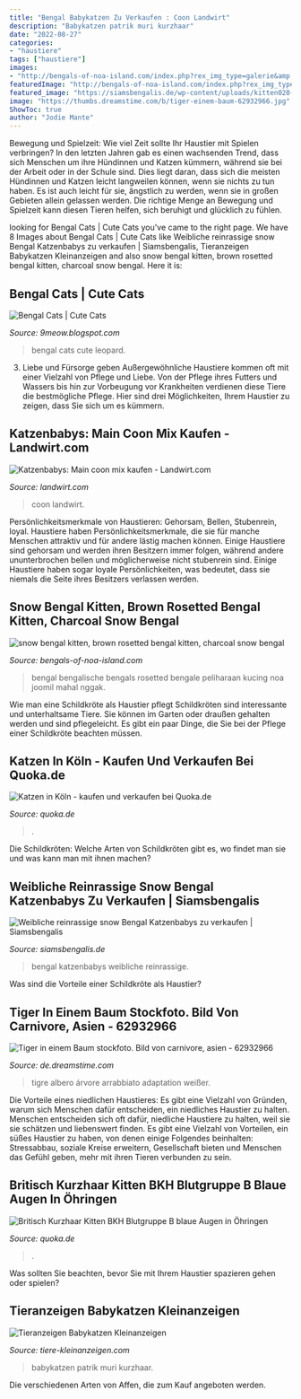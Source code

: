 ```yaml
---
title: "Bengal Babykatzen Zu Verkaufen : Coon Landwirt"
description: "Babykatzen patrik muri kurzhaar"
date: "2022-08-27"
categories:
- "haustiere"
tags: ["haustiere"]
images:
- "http://bengals-of-noa-island.com/index.php?rex_img_type=galerie&amp;rex_img_file=bild_10_3.jpg"
featuredImage: "http://bengals-of-noa-island.com/index.php?rex_img_type=galerie&amp;rex_img_file=bild_10_3.jpg"
featured_image: "https://siamsbengalis.de/wp-content/uploads/kitten020-27-03-2020.jpg"
image: "https://thumbs.dreamstime.com/b/tiger-einem-baum-62932966.jpg"
ShowToc: true
author: "Jodie Mante"
---
```



Bewegung und Spielzeit: Wie viel Zeit sollte Ihr Haustier mit Spielen verbringen?
In den letzten Jahren gab es einen wachsenden Trend, dass sich Menschen um ihre Hündinnen und Katzen kümmern, während sie bei der Arbeit oder in der Schule sind. Dies liegt daran, dass sich die meisten Hündinnen und Katzen leicht langweilen können, wenn sie nichts zu tun haben. Es ist auch leicht für sie, ängstlich zu werden, wenn sie in großen Gebieten allein gelassen werden. Die richtige Menge an Bewegung und Spielzeit kann diesen Tieren helfen, sich beruhigt und glücklich zu fühlen.

	

		
looking for Bengal Cats | Cute Cats you've came to the right page. We have 8 Images about Bengal Cats | Cute Cats like Weibliche reinrassige snow Bengal Katzenbabys zu verkaufen | Siamsbengalis, Tieranzeigen Babykatzen Kleinanzeigen and also snow bengal kitten, brown rosetted bengal kitten, charcoal snow bengal. Here it is:
		
    
## Bengal Cats | Cute Cats

<img loading=lazy src="http://4.bp.blogspot.com/-fFj9dYsOzms/T97WDNFxSwI/AAAAAAAAARM/rLelfB5wQXw/s1600/bengal_cats_kitten_leopard_breedery_20101228Anju2.jpg" onerror="this.onerror=null;this.src='https://tse4.mm.bing.net/th?id=OIP.ICQ3YUSAcXjiAPph85NRbwHaFV&amp;pid=15.1';" alt="Bengal Cats | Cute Cats">

_Source: 9meow.blogspot.com_

>bengal cats cute leopard. 

	

3. Liebe und Fürsorge geben
Außergewöhnliche Haustiere kommen oft mit einer Vielzahl von Pflege und Liebe. Von der Pflege ihres Futters und Wassers bis hin zur Vorbeugung vor Krankheiten verdienen diese Tiere die bestmögliche Pflege. Hier sind drei Möglichkeiten, Ihrem Haustier zu zeigen, dass Sie sich um es kümmern.

    
## Katzenbabys: Main Coon Mix Kaufen - Landwirt.com

<img loading=lazy src="https://bilder.landwirt.com/0520/d2350b3bb72e7368e4d17bcf53a34c6f.jpg" onerror="this.onerror=null;this.src='https://tse4.mm.bing.net/th?id=OIP.2wUuYkt4Ahx_V1Vme7L3QwHaJ4&amp;pid=15.1';" alt="Katzenbabys: Main coon mix kaufen - Landwirt.com">

_Source: landwirt.com_

>coon landwirt. 

	

Persönlichkeitsmerkmale von Haustieren: Gehorsam, Bellen, Stubenrein, loyal.
Haustiere haben Persönlichkeitsmerkmale, die sie für manche Menschen attraktiv und für andere lästig machen können. Einige Haustiere sind gehorsam und werden ihren Besitzern immer folgen, während andere ununterbrochen bellen und möglicherweise nicht stubenrein sind. Einige Haustiere haben sogar loyale Persönlichkeiten, was bedeutet, dass sie niemals die Seite ihres Besitzers verlassen werden.

    
## Snow Bengal Kitten, Brown Rosetted Bengal Kitten, Charcoal Snow Bengal

<img loading=lazy src="http://bengals-of-noa-island.com/index.php?rex_img_type=galerie&amp;rex_img_file=bild_10_3.jpg" onerror="this.onerror=null;this.src='https://tse3.mm.bing.net/th?id=OIP.ThxufWN3goQRMilyrwfKhQHaFj&amp;pid=15.1';" alt="snow bengal kitten, brown rosetted bengal kitten, charcoal snow bengal">

_Source: bengals-of-noa-island.com_

>bengal bengalische bengals rosetted bengale peliharaan kucing noa joomil mahal nggak. 

	

Wie man eine Schildkröte als Haustier pflegt
Schildkröten sind interessante und unterhaltsame Tiere. Sie können im Garten oder draußen gehalten werden und sind pflegeleicht. Es gibt ein paar Dinge, die Sie bei der Pflege einer Schildkröte beachten müssen.

    
## Katzen In Köln - Kaufen Und Verkaufen Bei Quoka.de

<img loading=lazy src="https://pic0.qimage.de/13/15/19/r236191513.jpg" onerror="this.onerror=null;this.src='https://tse2.mm.bing.net/th?id=OIP.HReAGOFr04oFvKY-p7RT-QAAAA&amp;pid=15.1';" alt="Katzen in Köln - kaufen und verkaufen bei Quoka.de">

_Source: quoka.de_

>. 

	

Die Schildkröten: Welche Arten von Schildkröten gibt es, wo findet man sie und was kann man mit ihnen machen?

    
## Weibliche Reinrassige Snow Bengal Katzenbabys Zu Verkaufen | Siamsbengalis

<img loading=lazy src="https://siamsbengalis.de/wp-content/uploads/kitten020-27-03-2020.jpg" onerror="this.onerror=null;this.src='https://tse1.mm.bing.net/th?id=OIP.BE4QzW9GDkPlq2W6HrWwewHaG2&amp;pid=15.1';" alt="Weibliche reinrassige snow Bengal Katzenbabys zu verkaufen | Siamsbengalis">

_Source: siamsbengalis.de_

>bengal katzenbabys weibliche reinrassige. 

	

Was sind die Vorteile einer Schildkröte als Haustier?

    
## Tiger In Einem Baum Stockfoto. Bild Von Carnivore, Asien - 62932966

<img loading=lazy src="https://thumbs.dreamstime.com/b/tiger-einem-baum-62932966.jpg" onerror="this.onerror=null;this.src='https://tse3.mm.bing.net/th?id=OIP.HHs4GNAmmuZjOO9nnvyCHwHaE7&amp;pid=15.1';" alt="Tiger in einem Baum stockfoto. Bild von carnivore, asien - 62932966">

_Source: de.dreamstime.com_

>tigre albero árvore arrabbiato adaptation weißer. 

	

Die Vorteile eines niedlichen Haustieres: Es gibt eine Vielzahl von Gründen, warum sich Menschen dafür entscheiden, ein niedliches Haustier zu halten.
Menschen entscheiden sich oft dafür, niedliche Haustiere zu halten, weil sie sie schätzen und liebenswert finden. Es gibt eine Vielzahl von Vorteilen, ein süßes Haustier zu haben, von denen einige Folgendes beinhalten: Stressabbau, soziale Kreise erweitern, Gesellschaft bieten und Menschen das Gefühl geben, mehr mit ihren Tieren verbunden zu sein.

    
## Britisch Kurzhaar Kitten BKH Blutgruppe B Blaue Augen In Öhringen

<img loading=lazy src="http://bild4.qimage.de/britisch-kurzhaar-kitten-foto-bild-87387564.jpg" onerror="this.onerror=null;this.src='https://tse2.mm.bing.net/th?id=OIP.XOWbpGlHVYYVN4RmkQSXYwHaJ4&amp;pid=15.1';" alt="Britisch Kurzhaar Kitten BKH Blutgruppe B blaue Augen in Öhringen">

_Source: quoka.de_

>. 

	

Was sollten Sie beachten, bevor Sie mit Ihrem Haustier spazieren gehen oder spielen?

    
## Tieranzeigen Babykatzen Kleinanzeigen

<img loading=lazy src="https://tiere-kleinanzeigen.com/export/20160628114922.jpg" onerror="this.onerror=null;this.src='https://tse1.mm.bing.net/th?id=OIP.UEcOMgzhbF4udPJmG3SJhQHaNM&amp;pid=15.1';" alt="Tieranzeigen Babykatzen Kleinanzeigen">

_Source: tiere-kleinanzeigen.com_

>babykatzen patrik muri kurzhaar. 

	

Die verschiedenen Arten von Affen, die zum Kauf angeboten werden.

